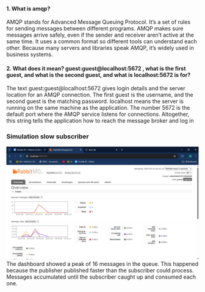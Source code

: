 #### 1. What is amqp?
AMQP stands for Advanced Message Queuing Protocol. It’s a set of rules for sending messages between different programs. AMQP makes sure messages arrive safely, even if the sender and receiver aren’t active at the same time. It uses a common format so different tools can understand each other. Because many servers and libraries speak AMQP, it’s widely used in business systems.

#### 2. What does it mean? guest:guest@localhost:5672 , what is the first guest, and what is the second guest, and what is localhost:5672 is for? 

The text guest:guest@localhost:5672 gives login details and the server location for an AMQP connection. The first guest is the username, and the second guest is the matching password. localhost means the server is running on the same machine as the application. The number 5672 is the default port where the AMQP service listens for connections. Altogether, this string tells the application how to reach the message broker and log in

### Simulation slow subscriber
![Alt text](img/image.png)
The dashboard showed a peak of 16 messages in the queue. This happened because the publisher published faster than the subscriber could process. Messages accumulated until the subscriber caught up and consumed each one.